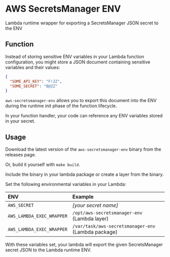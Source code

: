 # AWS SecretsManager ENV

Lambda runtime wrapper for exporting a SecretsManager JSON secret to the ENV

## Function

Instead of storing sensitive ENV variables in your Lambda function configuration, you might store a JSON document containing sensitive variables and their values:

```json
{
  "SOME_API_KEY": "F!ZZ",
  "SOME_SECRET": "B@ZZ"
}
```

`aws-secretsmanager-env` allows you to export this document into the ENV during the runtime init phase of the function lifecycle.

In your function handler, your code can reference any ENV variables stored in your secret.

## Usage

Download the latest version of the `aws-secretsmanager-env` binary from the releases page.

Or, build it yourself with `make build`.

Include the binary in your lambda package or create a layer from the binary.

Set the following environmental variables in your Lambda:

| ENV                       | Example                                             |
|:--------------------------|:----------------------------------------------------|
| `AWS_SECRET`              | _[your secret name]_                                |
| `AWS_LAMBDA_EXEC_WRAPPER` | `/opt/aws-secretsmanager-env` (Lambda layer)        |
| `AWS_LAMBDA_EXEC_WRAPPER` | `/var/task/aws-secretsmanager-env` (Lambda package) |

With these variables set, your lambda will export the given SecretsManager secret JSON to the Lambda runtime ENV.
